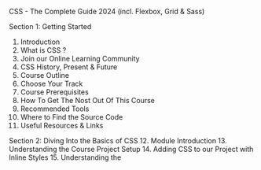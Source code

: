 CSS - The Complete Guide 2024 (incl. Flexbox, Grid & Sass)

Section 1: Getting Started
01. Introduction
02. What is CSS ?
03. Join our Online Learning Community
04. CSS History, Present & Future
05. Course Outline
06. Choose Your Track
07. Course Prerequisites
08. How To Get The Nost Out Of This Course
09. Recommended Tools
10. Where to Find the Source Code
11. Useful Resources & Links


Section 2: Diving Into the Basics of CSS
12. Module Introduction
13. Understanding the Course Project Setup
14. Adding CSS to our Project with Inline Styles
15. Understanding the <style> Tag & Creating a .css File
16. Applying Additional Styles & Importing Google Fonts
17. Theory Time - Selectors
18. Understanding the "Cascading" Style & Specificity
19. Understanding Inheritance
20. Adding Combinators
21. Theory Time - Combinators
22. Summarizinh Properties & Selectors
Quiz 1: Selectors & Combinators
Assignment 1: Time to Practice - The Basics
23. Wrap Up
24. Useful Resources & Links


Section 3: Diving Deeper into CSS
25. Module Introduction
26. Introducing the CSS Box Model
27. Understanding the Box Model
28. Understanding Margin Collapsing and Removing Default Margins
29. Deep Dive on "Margin Collapsing"
30. Theory Time - Working with Shorthand Properties
31. Applying Shorthands in Practice
32. Diving Into the Height & Width Properties
33. Understanding Box Sizing
34. Adding the Header to our Project
35. Understanding the Display Property
36. display: none vs visibility: hidden
37. HTML Refresher: Block-level vs Inline Elements
38. Applying the Display Property & Styling our Navigation Bar
39. Understanding an Unexpected "inline-block" Behaviour
40. Working with "text-decoration" & "vertical-align"
41. Styling Anchor Tags
42. Adding Pseudo Classes
43. Theory Time - Pseudo Classes & Pseudo Elements
44. Grouping Rules
45. Working with "font-weight" & "border"
46. Adding & Styling CTA-Button
47. Adding a Background Image to our Project
48. Properties Worth to Remember
Assignment 2: Time to Practice - Diving Deeper into CSS
49. Wrap Up
50. Useful Resources & Links


Section 4: More on Selectors & CSS Features
51. Module Introduction
52. Using Multiple CSS Classes & Combined Selectors
53. Classes or IDs ?
54. (Not) using !important
55. Selecting the Opposite with :not()
56. CSS & Browser Support
57. Wrap Up
Quiz 2: Rounding up The Basics
58. Useful Resources & Links


Section 5: Practicing the Basics
59. Module Introduction
60. Adding Style to our Plans
61. Working on the Recommended Plan
62. Styling the Badge with "border-radius"
63. Styling our List
64. Working on the Title and the Price of our Packages
65. Improving our Action Button
66. Understanding Outlines
67. Presenting the Core Features to the User
68. Styling the Headline of the Core Features Section
69. Preparing the Content of the Key Feature Area
70. Adding the Footer
71. What we Achieved so Far
72. Adding the Packages Page
73. Your Challenge
74. Styling the Links
75. Styling our Package Boxes
76. Adding "float" to our Package
77. Fixing the Hover Effect
78. Adding the Final Touches
79. Useful Resources & Links


Section 6: Positioning Elements with CSS
80. Module Introduction
81. Why Positioning will Improve our Website
82. Understanding Positioning - The Theory
83. Working with the "fixed" Value
84. Creating a Fixed Navigation Bar
85. Using "position" to Add a Background Image
86. Understanding the Z-Index
87. Adding a Badge to our Package
88. Styling & Positioning our Badge with "absolute" and "relative"
89. Diving Deeper into Relative Positioning
Quiz 3: Are you a "position" exprt ?
90. Working with "overflow" and Relative Positioning
91. Introducing "sticky" Positioning
92. Understanding the Stacking Context
Assignment 3: Time to Practice - Positioning
93. Wrap Up
94. Useful Resources & Links


Section 7: Positioning Elements with CSS
95. Optional: Advanced Track Introduction
96. Module Introduction
97. Understanding "background-size"
98. Working with "background-position"
99. The "background" Shorthand - Theory
100. Applying "background" Origin, Clip & Attachment
101. Using the "background" Shorthand on our Project
102. Styling Images
103. Adding the Customers Page to our Website
104. Working on the Image Layout
105. Understanding Linear Gradients
106. Applying Radial Gradients
107. Stacking Multiple Backgrounds
108. Understanding Filters
109. Adding & Styling SVGs - The Basics
110. Wrap Up
111. Useful Resources & Links


Section 8: Sizes & Units
112. Module Introduction
113. What's Wrong With Our Project Units ?
114. Where Units Matter
115. An Overview of Available Sizes & Units
116. Rules to Remember: Fixed Positioning & "%"
117. Rules to Remember: Absolute Positioning & "%"
118. Rules to Remember: Relative / Static Positioning & "%"
119. Fixing the Height 100% Issue
120. Defining the Font Size in the Root Element
121. Using "min-width/height" & "max-width/height"
122. Working with "rem" & "em"
123. Adding "rem" to Additional Properties
124. Finishing "rem"
125. Understanding the Viewport Units "vw" & "vh"
126. Windows, Viewport Units & Scrollbars
127. Choosing the Right Unit
128. Using "auto" to Center Elements
129. Cleaning Up our Code
130. Wrap Up
131. Useful Resources & Links


Section 9: Working with JavaScript & CSS
132. Module Introduction
133. Adding a Modal
134. Selecting & Manipulating Styles with JavaScript
135. Adding an Event Listener
Assignment 4: Time to Practice - Adding Styles with Javascript
136. Adding a Side Navigation Bar
137. Opening and Closing the Hamburger Menu
138. Manipulating Element Classes
139. Understanding Property Notations
140. Cleaning Up Our Code
141. Wrap Up
142. Useful Resources & Links
